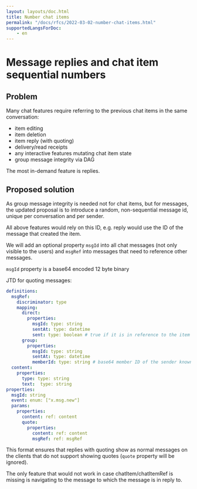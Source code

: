 ```yaml
---
layout: layouts/doc.html
title: Number chat items
permalink: "/docs/rfcs/2022-03-02-number-chat-items.html"
supportedLangsForDoc:
    - en
---
```

# Message replies and chat item sequential numbers

## Problem

Many chat features require referring to the previous chat items in the same conversation:

- item editing
- item deletion
- item reply (with quoting)
- delivery/read receipts
- any interactive features mutating chat item state
- group message integrity via DAG

The most in-demand feature is replies.

## Proposed solution

As group message integrity is needed not for chat items, but for messages, the updated proposal is to introduce a random, non-sequential message id, unique per conversation and per sender.

All above features would rely on this ID, e.g. reply would use the ID of the message that created the item.

We will add an optional property `msgId` into all chat messages (not only visible to the users) and `msgRef` into messages that need to reference other messages.

`msgId` property is a base64 encoded 12 byte binary

JTD for quoting messages:

```yaml
definitions:
  msgRef:
    discriminator: type
    mapping:
      direct:
        properties:
          msgId: type: string
          sentAt: type: datetime
          sent: type: boolean # true if it is in reference to the item that the sender of the message originally sent, false for references to received items
      group:
        properties:
          msgId: type: string
          sentAt: type: datetime
          memberId: type: string # base64 member ID of the sender known to all group members for group chats
  content:
    properties:
      type: type: string
      text:  type: string
properties:
  msgId: string
  event: enum: ["x.msg.new"]
  params:
    properties:
      content: ref: content
      quote:
        properties:
          content: ref: content
          msgRef: ref: msgRef
```

This format ensures that replies with quoting show as normal messages on the clients that do not support showing quotes (`quote` property will be ignored).

The only feature that would not work in case chatItem/chatItemRef is missing is navigating to the message to which the message is in reply to.
